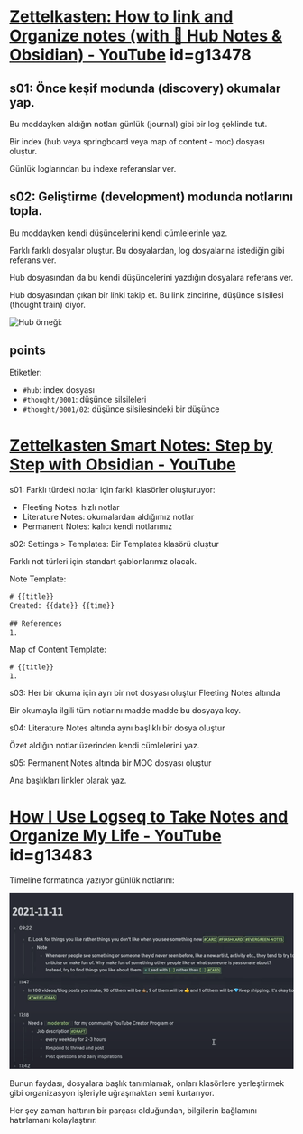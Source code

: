 
# [Zettelkasten: How to link and Organize notes (with 🎯 Hub Notes & Obsidian) - YouTube](https://www.youtube.com/watch?v=UaoWblf7cPo&list=PLK7WMaQudteWl8oH_WdPbEKgCS4t3Q5Rc) id=g13478

## s01: Önce keşif modunda (discovery) okumalar yap.

Bu moddayken aldığın notları günlük (journal) gibi bir log şeklinde tut.

Bir index (hub veya springboard veya map of content - moc) dosyası oluştur. 

Günlük loglarından bu indexe referanslar ver. 

## s02: Geliştirme (development) modunda notlarını topla.

Bu moddayken kendi düşüncelerini kendi cümlelerinle yaz.

Farklı farklı dosyalar oluştur. Bu dosyalardan, log dosyalarına istediğin gibi referans ver.

Hub dosyasından da bu kendi düşüncelerini yazdığın dosyalara referans ver.

Hub dosyasından çıkan bir linki takip et. Bu link zincirine, düşünce silsilesi (thought train) diyor.

![Hub örneği:](../img/scs20221023_164522.png)

## points

Etiketler: 

- `#hub`: index dosyası
- `#thought/0001`: düşünce silsileleri
- `#thought/0001/02`: düşünce silsilesindeki bir düşünce

# [Zettelkasten Smart Notes: Step by Step with Obsidian - YouTube](https://www.youtube.com/watch?v=ziE6UExsOrs&list=PLK7WMaQudteWl8oH_WdPbEKgCS4t3Q5Rc&index=2)

s01: Farklı türdeki notlar için farklı klasörler oluşturuyor:

- Fleeting Notes: hızlı notlar
- Literature Notes: okumalardan aldığımız notlar
- Permanent Notes: kalıcı kendi notlarımız

s02: Settings > Templates: Bir Templates klasörü oluştur

Farklı not türleri için standart şablonlarımız olacak.

Note Template:

```
# {{title}}
Created: {{date}} {{time}}

## References
1.
```

Map of Content Template:

```
# {{title}}
1.
```

s03: Her bir okuma için ayrı bir not dosyası oluştur Fleeting Notes altında

Bir okumayla ilgili tüm notlarını madde madde bu dosyaya koy.

s04: Literature Notes altında aynı başlıklı bir dosya oluştur

Özet aldığın notlar üzerinden kendi cümlelerini yaz.

s05: Permanent Notes altında bir MOC dosyası oluştur

Ana başlıkları linkler olarak yaz. 

# [How I Use Logseq to Take Notes and Organize My Life - YouTube](https://www.youtube.com/watch?v=BhHfF0P9A80) id=g13483

Timeline formatında yazıyor günlük notlarını: 

![Timeline log](../img/scs20221023_175802.png)

Bunun faydası, dosyalara başlık tanımlamak, onları klasörlere yerleştirmek gibi organizasyon işleriyle uğraşmaktan seni kurtarıyor.

Her şey zaman hattının bir parçası olduğundan, bilgilerin bağlamını hatırlamanı kolaylaştırır.
